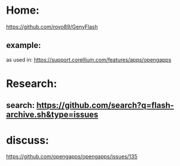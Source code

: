 # Home:
https://github.com/rovo89/GenyFlash

## example:
as used in: https://support.corellium.com/features/apps/opengapps

# Research:
## search: https://github.com/search?q=flash-archive.sh&type=issues

# discuss:
https://github.com/opengapps/opengapps/issues/135
